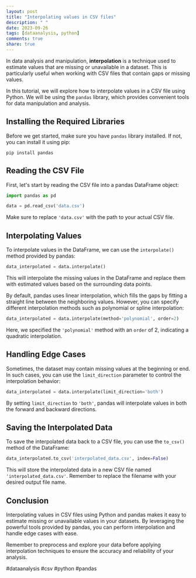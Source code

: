 ```yaml
---
layout: post
title: "Interpolating values in CSV files"
description: " "
date: 2023-09-26
tags: [dataanalysis, python]
comments: true
share: true
---
```


In data analysis and manipulation, **interpolation** is a technique used to estimate values that are missing or unavailable in a dataset. This is particularly useful when working with CSV files that contain gaps or missing values.

In this tutorial, we will explore how to interpolate values in a CSV file using Python. We will be using the `pandas` library, which provides convenient tools for data manipulation and analysis.

## Installing the Required Libraries

Before we get started, make sure you have `pandas` library installed. If not, you can install it using pip:

```
pip install pandas
```

## Reading the CSV File

First, let's start by reading the CSV file into a pandas DataFrame object:

```python
import pandas as pd

data = pd.read_csv('data.csv')
```

Make sure to replace `'data.csv'` with the path to your actual CSV file.

## Interpolating Values

To interpolate values in the DataFrame, we can use the `interpolate()` method provided by pandas:

```python
data_interpolated = data.interpolate()
```

This will interpolate the missing values in the DataFrame and replace them with estimated values based on the surrounding data points.

By default, pandas uses linear interpolation, which fills the gaps by fitting a straight line between the neighboring values. However, you can specify different interpolation methods such as polynomial or spline interpolation:

```python
data_interpolated = data.interpolate(method='polynomial', order=2)
```

Here, we specified the `'polynomial'` method with an `order` of 2, indicating a quadratic interpolation.

## Handling Edge Cases

Sometimes, the dataset may contain missing values at the beginning or end. In such cases, you can use the `limit_direction` parameter to control the interpolation behavior:

```python
data_interpolated = data.interpolate(limit_direction='both')
```

By setting `limit_direction` to `'both'`, pandas will interpolate values in both the forward and backward directions.

## Saving the Interpolated Data

To save the interpolated data back to a CSV file, you can use the `to_csv()` method of the DataFrame:

```python
data_interpolated.to_csv('interpolated_data.csv', index=False)
```

This will store the interpolated data in a new CSV file named `'interpolated_data.csv'`. Remember to replace the filename with your desired output file name.

## Conclusion

Interpolating values in CSV files using Python and pandas makes it easy to estimate missing or unavailable values in your datasets. By leveraging the powerful tools provided by pandas, you can perform interpolation and handle edge cases with ease.

Remember to preprocess and explore your data before applying interpolation techniques to ensure the accuracy and reliability of your analysis.

#dataanalysis #csv #python #pandas